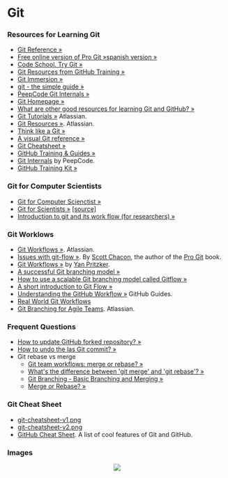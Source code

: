 Git
===

### Resources for Learning Git
* [Git Reference &raquo;](http://gitref.org)
* [Free online version of Pro Git &raquo;](http://git-scm.com/book)[spanish version &raquo;](http://git-scm.com/book/es)
* [Code School. Try Git &raquo;](http://try.github.io/levels/1/challenges/1)
* [Git Resources from GitHub Training &raquo;](http://training.github.com/resources/videos/)
* [Git Immersion &raquo;](http://gitimmersion.com)
* [git - the simple guide &raquo;](http://rogerdudler.github.io/git-guide/)
* [PeepCode Git Internals &raquo;](https://github.com/pluralsight/git-internals-pdf/releases)
* [Git Homepage &raquo;](http://git-scm.com/)
* [What are other good resources for learning Git and GitHub? &raquo;](https://help.github.com/articles/what-are-other-good-resources-for-learning-git-and-github)
* [Git Tutorials &raquo;](https://www.atlassian.com/git/tutorial) Atlassian.
* [Git Resources &raquo;](https://www.atlassian.com/git/resources). Atlassian.
* [Think like a Git &raquo;](http://think-like-a-git.net)
* [A visual Git reference &raquo;](http://marklodato.github.io/visual-git-guide/index-en.html)
* [Git Cheatsheet &raquo;](http://www.ndpsoftware.com/git-cheatsheet.html)
* [GitHub Training & Guides &raquo;](https://www.youtube.com/user/GitHubGuides)
* [Git Internals](https://peepcode.com/products/git-internals-pdf) by PeepCode.
* [GitHub Training Kit &raquo;](https://training.github.com/kit/)

### Git for Computer Scientists
* [Git for Computer Scienctist &raquo;](http://eagain.net/articles/git-for-computer-scientists/)
* [Git for Scientists &raquo;](http://nyuccl.org/pages/GitTutorial/) [[source]](https://github.com/johnmcdonnell/Git-Tutorial)
* [Introduction to git and its work flow (for researchers) &raquo;](http://www.cs.toronto.edu/~kenpu/articles/cs/git-intro.html)

### Git Worklows
* [Git Workflows &raquo;](https://www.atlassian.com/git/workflows). Atlassian.
* [Issues with git-flow &raquo;](http://scottchacon.com/2011/08/31/github-flow.html). By [Scott Chacon](http://scottchacon.com/), the author of the [Pro Git](http://git-scm.com/book) book.
* [Git Workflows &raquo;](http://documentup.com/skwp/git-workflows-book) by [Yan Pritzker](http://yanpritzker.com).
* [A successful Git branching model &raquo;](http://nvie.com/posts/a-successful-git-branching-model/)
* [How to use a scalable Git branching model called Gitflow &raquo;](http://buildamodule.com/video/change-management-and-version-control-deploying-releases-features-and-fixes-with-git-how-to-use-a-scalable-git-branching-model-called-gitflow)
* [A short introduction to Git Flow &raquo;](http://vimeo.com/16018419)
* [Understanding the GitHub Workflow &raquo;](http://guides.github.com/overviews/flow/) GitHub Guides.
* [Real World Git Workflows](http://www.slideshare.net/jazoon13/jazoon-2013-stefan-saasen-real-world-git-workflows)
* [Git Branching for Agile Teams](https://www.youtube.com/watch?v=9SZ7kSQ2424). Atlassian.

### Frequent Questions
* [How to update GitHub forked repository? &raquo;](http://stackoverflow.com/questions/7244321/how-to-update-github-forked-repository?answertab=active#tab-top)
* [How to undo the las Git commit? &raquo;](http://stackoverflow.com/questions/927358/how-to-undo-the-last-git-commit?answertab=active#tab-top)
* Git rebase vs merge
  * [Git team workflows: merge or rebase? &raquo;](https://blogs.atlassian.com/2013/10/git-team-workflows-merge-or-rebase/)
  * [What's the difference between 'git merge' and 'git rebase'? &raquo;](http://stackoverflow.com/questions/16666089/whats-the-difference-between-git-merge-and-git-rebase?answertab=active#tab-top)
  * [Git Branching - Basic Branching and Merging &raquo;](http://git-scm.com/book/en/Git-Branching-Basic-Branching-and-Merging)
  * [Merge or Rebase? &raquo;](http://blog.sourcetreeapp.com/2012/08/21/merge-or-rebase/)

### Git Cheat Sheet
* [git-cheatsheet-v1.png](https://dl.dropboxusercontent.com/u/38416098/cheatsheets/git-cheatsheet-v1.png)
* [git-cheatsheet-v2.png](https://dl.dropboxusercontent.com/u/38416098/cheatsheets/git-cheatsheet-v2.png)
* [GitHub Cheat Sheet](https://github.com/tiimgreen/github-cheat-sheet). A list of cool features of Git and GitHub.

### Images
<p align="center">
  <img src="http://josejuansanchez.org/notebook/images/git-transport.png" /></a>
</p>

